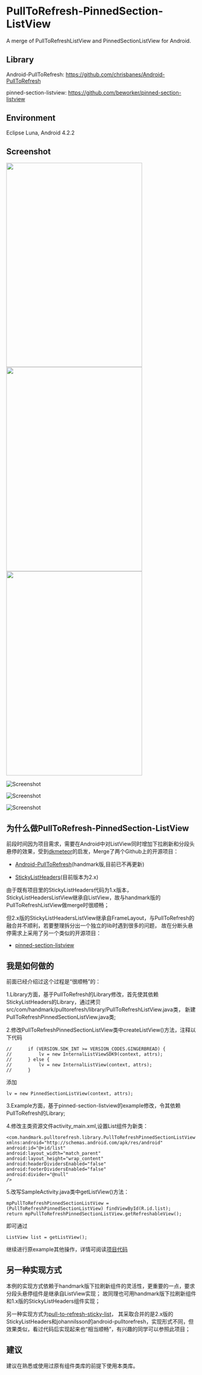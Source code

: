 PullToRefresh-PinnedSection-ListView
====================================

A merge of PullToRefreshListView and PinnedSectionListView for Android.

## Library
Android-PullToRefresh: https://github.com/chrisbanes/Android-PullToRefresh

pinned-section-listview: https://github.com/beworker/pinned-section-listview

## Environment
Eclipse Luna, Android 4.2.2

## Screenshot

<img src="https://github.com/tongcpp/PullToRefresh-PinnedSection-ListView/blob/master/screen0.png"  height="540" width="360" />

<img src="https://github.com/tongcpp/PullToRefresh-PinnedSection-ListView/blob/master/screen1.png"  height="540" width="360" />

<img src="https://github.com/tongcpp/PullToRefresh-PinnedSection-ListView/blob/master/screen2.png"  height="540" width="360" />

![Screenshot](https://github.com/tongcpp/PullToRefresh-PinnedSection-ListView/blob/master/screen0.png)

![Screenshot](https://github.com/tongcpp/PullToRefresh-PinnedSection-ListView/blob/master/screen1.png)

![Screenshot](https://github.com/tongcpp/PullToRefresh-PinnedSection-ListView/blob/master/screen2.png)

## 为什么做PullToRefresh-PinnedSection-ListView
前段时间因为项目需求，需要在Android中对ListView同时增加下拉刷新和分段头悬停的效果，受到[dkmeteor](https://github.com/dkmeteor)的启发，Merge了两个Github上的开源项目：

 * [Android-PullToRefresh](https://github.com/chrisbanes/Android-PullToRefresh)(handmark版,目前已不再更新)

 * [StickyListHeaders](https://github.com/emilsjolander/StickyListHeaders)(目前版本为2.x)

 由于既有项目里的StickyListHeaders代码为1.x版本，StickyListHeadersListView继承自ListView，故与handmark版的PullToRefreshListView做merge时很顺畅；

 但2.x版的StickyListHeadersListView继承自FrameLayout，与PullToRefresh的融合并不顺利，若要整理拆分出一个独立的lib时遇到很多的问题，
 故在分断头悬停需求上采用了另一个类似的开源项目：

 * [pinned-section-listview](https://github.com/beworker/pinned-section-listview)

## 我是如何做的
前面已经介绍过这个过程是“很顺畅”的：

1.Library方面，基于PullToRefresh的Library修改，首先使其依赖StickyListHeaders的Library，通过拷贝src/com/handmark/pulltorefresh/library/PullToRefreshListView.java类，
新建PullToRefreshPinnedSectionListView.java类;

2.修改PullToRefreshPinnedSectionListView类中createListView()方法，注释以下代码

    //		if (VERSION.SDK_INT >= VERSION_CODES.GINGERBREAD) {
    //			lv = new InternalListViewSDK9(context, attrs);
    //		} else {
    //			lv = new InternalListView(context, attrs);
    //		}
添加

    lv = new PinnedSectionListView(context, attrs);

3.Example方面，基于pinned-section-listview的example修改，令其依赖PullToRefresh的Library;

4.修改主类资源文件activity_main.xml,设置List组件为新类：


    <com.handmark.pulltorefresh.library.PullToRefreshPinnedSectionListView xmlns:android="http://schemas.android.com/apk/res/android"
    android:id="@+id/list"
    android:layout_width="match_parent"
    android:layout_height="wrap_content"
    android:headerDividersEnabled="false"
    android:footerDividersEnabled="false"
    android:divider="@null"
    />

5.改写SampleActivity.java类中getListView()方法：

    mpPullToRefreshPinnedSectionListView = (PullToRefreshPinnedSectionListView) findViewById(R.id.list);
    return mpPullToRefreshPinnedSectionListView.getRefreshableView();

即可通过

    ListView list = getListView();

继续进行原example其他操作，详情可阅读[项目代码](https://github.com/tongcpp/PullToRefresh-PinnedSection-ListView/blob/master/example/src/com/hb/examples/SampleActivity.java)

## 另一种实现方式
本例的实现方式依赖于handmark版下拉刷新组件的灵活性，更重要的一点，要求分段头悬停组件是继承自ListView实现；
故同理也可用handmark版下拉刷新组件和1.x版的StickyListHeaders组件实现；

另一种实现方式为[pull-to-refresh-sticky-list](https://github.com/dkmeteor/pull-to-refresh-sticky-list)，
其采取合并的是2.x版的StickyListHeaders和johannilsson的android-pulltorefresh，实现形式不同，但效果类似，看过代码后实现起来也“相当顺畅”，有兴趣的同学可以参照此项目；

## 建议
建议在熟悉或使用过原有组件类库的前提下使用本类库。
